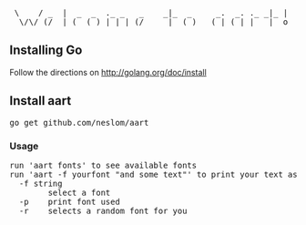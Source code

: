 <pre>
 \    / _  |  _  _  ._ _   _    _|_  _     _.  _. ._ _|_ |
  \/\/ (/_ | (_ (_) | | | (/_    |_ (_)   (_| (_| |   |_ o
</pre>

## Installing Go

Follow the directions on http://golang.org/doc/install

## Install aart

<pre>go get github.com/neslom/aart</pre>

### Usage

<pre>
run 'aart fonts' to see available fonts
run 'aart -f yourfont "and some text"' to print your text as ascii art!
  -f string
    	select a font
  -p	print font used
  -r	selects a random font for you
</pre>
